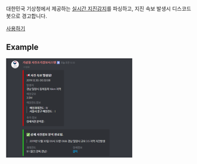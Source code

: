 대한민국 기상청에서 제공하는 [실시간 지진감지](https://www.weather.go.kr/pews/)를 파싱하고, 지진 속보 발생시 디스코드 봇으로 경고합니다.

[사용하기](http://discord.gg/JSy394p)

## Example
![example](./img/unknown.png)
